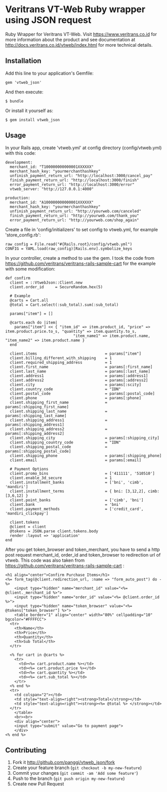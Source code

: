 # Veritrans VT-Web Ruby wrapper using JSON request

Ruby Wrapper for Veritrans VT-Web. Visit https://www.veritrans.co.id for more information about the product and see documentation at http://docs.veritrans.co.id/vtweb/index.html for more technical details.

## Installation

Add this line to your application's Gemfile:

    gem 'vtweb_json'

And then execute:

    $ bundle

Or install it yourself as:

    $ gem install vtweb_json

## Usage

In your Rails app, create 'vtweb.yml' at config directory (config/vtweb.yml) with this code:

    development:
      merchant_id: "T100000000000001XXXXXX"
      merchant_hash_key: "yourmerchanthashkey"
      unfinish_payment_return_url: "http://localhost:3000/cancel_pay"
      finish_payment_return_url: "http://localhost:3000/finish"
      error_payment_return_url: "http://localhost:3000/error"
      vtweb_server: "http://127.0.0.1:4000"

    production:
      merchant_id: "A100000000000001XXXXXX"
      merchant_hash_key: "yourmerchanthashkey"
      unfinish_payment_return_url: "http://yourweb.com/canceled"
      finish_payment_return_url: "http://yourweb.com/thank_you"
      error_payment_return_url: "http://yourweb.com/shop_again"
      
Create a file in 'config/initializers' to set config to vtweb.yml, for example 'store_config.rb':
    
    raw_config = File.read("#{Rails.root}/config/vtweb.yml")
    CONFIG = YAML.load(raw_config)[Rails.env].symbolize_keys
 
      
In your controller, create a method to use the gem. I took the code from https://github.com/veritrans/veritrans-rails-sample-cart for the example with some modification:

    def confirm
      client = ::VtwebJson::Client.new
      client.order_id     = SecureRandom.hex(5)

      # Example 
      @carts = Cart.all
      @total = Cart.select(:sub_total).sum(:sub_total)
  
      params["item"] = []    

      @carts.each do |item|
        params["item"] << { "item_id" => item.product_id, "price" => item.product.price.to_s, "quantity" => item.quantity.to_s, 
                                  "item_name1" => item.product.name, "item_name2" => item.product.name }
      end
  
      client.items    							= params["item"]
      client.billing_different_with_shipping 	= 1
      client.required_shipping_address 			= 1
      client.first_name    						= params[:first_name]
      client.last_name     						= params[:last_name]
      client.address1      						= params[:address1]
      client.address2      						= params[:address2]
      client.city          						= params[:scity]
      client.country_code  						= "IDN"
      client.postal_code   						= params[:postal_code]
      client.phone         						= params[:phone]    
      client.shipping_first_name    			= params[:shipping_first_name]
      client.shipping_last_name     			= params[:shipping_last_name]
      client.shipping_address1      			= params[:shipping_address1]
      client.shipping_address2      			= params[:shipping_address2]
      client.shipping_city          			= params[:shipping_city]
      client.shipping_country_code  			= "IDN"
      client.shipping_postal_code   			= params[:shipping_postal_code]
      client.shipping_phone         			= params[:shipping_phone]  
      client.email 							    = params[:email] 
  
      # Payment Options
      client.promo_bins             			= ['411111', '510510']    
      client.enable_3d_secure      				= 1
      client.installment_banks      			= ['bni', 'cimb', 'mandiri']
      client.installment_terms      			= { bni: [3,12,2], cimb: [3,6,12] }
      client.point_banks            			= ['cimb', 'bni']
      client.bank                   			= 'bni'
      client.payment_methods        			= ['credit_card', 'mandiri_clickpay']

      client.tokens
      @client = client
      @tokens = JSON.parse client.tokens.body
      render :layout => 'application'
    end
    
After you get token_browser and token_merchant, you have to send a http post request merchant_id, order_id and token_browser to redirection url of vtweb. This code was also taken from https://github.com/veritrans/veritrans-rails-sample-cart :

    <h1 align="center">Confirm Purchase Items</h1>
    <%= form_tag(@client.redirection_url, :name => "form_auto_post") do -%>
    	<input type="hidden" name="merchant_id" value="<%= @client._merchant_id %>"> 
    	<input type="hidden" name="order_id" value="<%= @client.order_id %>">
    	<input type="hidden" name="token_browser" value="<%= @tokens["token_browser"] %>">
    	<table border="1" align="center" width="80%" cellpadding="10" bgcolor="#FFFFCC">
      <tr>
        <th>Name</th>
        <th>Price</th>
        <th>Quantity</th>
        <th>Sub Total</th>    
      </tr>
      
      <% for cart in @carts %>
        <tr>
          <td><%= cart.product.name %></td>
          <td><%= cart.product.price %></td>
          <td><%= cart.quantity %></td>
          <td><%= cart.sub_total %></td>
        </tr>    
      <% end %>  
      <tr>
      	<td colspan="2"></td>
      	<td style="text-align=right"><strong>Total</strong></td>
      	<td style="text-align=right"><strong><%= @total %> </strong></td>
      </tr>
    	</table>
    	<br><br>
    	<div align="center">
    	<input type="submit" value="Go to payment page">
    	</div>
    <% end %>

## Contributing

1. Fork it http://github.com/panggi/vtweb_json/fork 
2. Create your feature branch (`git checkout -b my-new-feature`)
3. Commit your changes (`git commit -am 'Add some feature'`)
4. Push to the branch (`git push origin my-new-feature`)
5. Create new Pull Request

